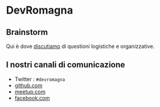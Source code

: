 # DevRomagna

## Brainstorm

Qui è dove [discutiamo][1] di questioni logistiche e organizzative.

## I nostri canali di comunicazione

 - Twitter : `#devromagna`
 - [github.com][2]
 - [meetup.com][3]
 - [facebook.com][4]

[1]: https://github.com/DevRomagna/brainstorm/issues/
[2]: https://github.com/DevRomagna/
[3]: https://www.meetup.com/DevRomagna/
[4]: https://www.facebook.com/DevRomagna/

